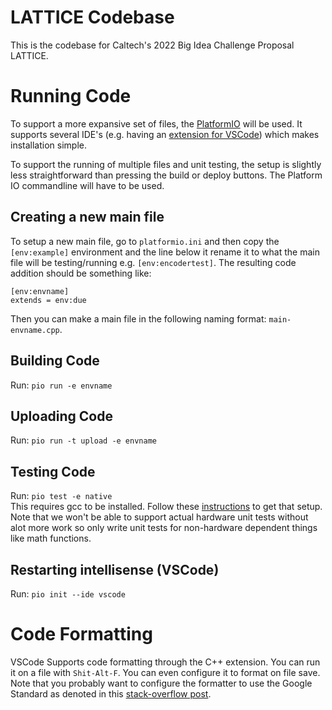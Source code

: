 # LATTICE Codebase
This is the codebase for Caltech's 2022 Big Idea Challenge Proposal LATTICE.

# Running Code

To support a more expansive set of files, the [PlatformIO](https://docs.platformio.org/en/latest/what-is-platformio.html) will be used. It supports several IDE's (e.g. having an [extension for VSCode](https://docs.platformio.org/en/latest/integration/ide/index.html#desktop-ides)) which makes installation simple.

To support the running of multiple files and unit testing, the setup is slightly less straightforward than pressing the build or deploy buttons. The Platform IO commandline will have to be used.

## Creating a new main file
To setup a new main file, go to `platformio.ini` and then copy the `[env:example]` environment and the line below it rename it to what the main file will be testing/running e.g. `[env:encodertest]`. The resulting code addition should be something like:

```
[env:envname]
extends = env:due
```

Then you can make a main file in the following naming format: `main-envname.cpp`. 

## Building Code
Run: `pio run -e envname`

## Uploading Code
Run: `pio run -t upload -e envname`

## Testing Code
Run: `pio test -e native`  
This requires gcc to be installed. Follow these [instructions](https://docs.platformio.org/en/latest/platforms/native.html) to get that setup. Note that we won't be able to support actual hardware unit tests without alot more work so only write unit tests for non-hardware dependent things like math functions. 

## Restarting intellisense (VSCode)
Run: `pio init --ide vscode`

# Code Formatting
VSCode Supports code formatting through the C++ extension. You can run it on a file with `Shit-Alt-F`. You can even configure it to format on file save. Note that you probably want to configure the formatter to use the Google Standard as denoted in this [stack-overflow post](https://stackoverflow.com/a/50489812).
